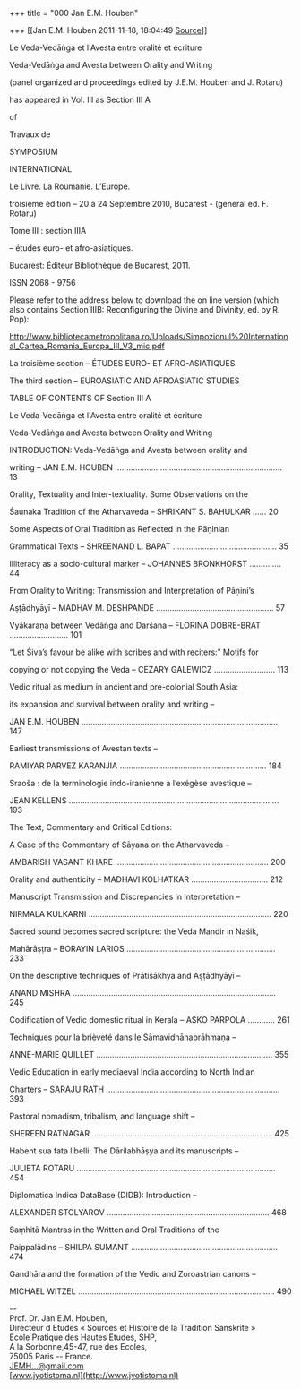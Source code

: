 +++
title = "000 Jan E.M. Houben"

+++
[[Jan E.M. Houben	2011-11-18, 18:04:49 [Source](https://groups.google.com/g/bvparishat/c/Z2BesRyqjg0)]]



Le Veda-Vedāṅga et l'Avesta entre oralité et écriture

Veda-Vedāṅga and Avesta between Orality and Writing

  

(panel organized and proceedings edited by J.E.M. Houben and J. Rotaru)

  

has appeared in Vol. III as Section III A

of

  

Travaux de

SYMPOSIUM

INTERNATIONAL 

Le Livre. La Roumanie. L’Europe.

troisième édition – 20 à 24 Septembre 2010, Bucarest - (general ed. F. Rotaru)

Tome III : section IIIA

– études euro- et afro-asiatiques.

Bucarest: Éditeur Bibliothèque de Bucarest, 2011.

ISSN 2068 - 9756

  

Please refer to the address below to download the on line version (which also contains Section IIIB: Reconfiguring the Divine and Divinity, ed. by R. Pop):



<http://www.bibliotecametropolitana.ro/Uploads/Simpozionul%20International_Cartea_Romania_Europa_III_V3_mic.pdf>

  

  

  

La troisième section – ÉTUDES EURO- ET AFRO-ASIATIQUES

The third section – EUROASIATIC AND AFROASIATIC STUDIES

  

TABLE OF CONTENTS OF Section III A

Le Veda-Vedāṅga et l'Avesta entre oralité et écriture

Veda-Vedāṅga and Avesta between Orality and Writing

  

INTRODUCTION: Veda-Vedāṅga and Avesta between orality and

writing – JAN E.M. HOUBEN .......................................................................... 13

  

Orality, Textuality and Inter-textuality. Some Observations on the

Śaunaka Tradition of the Atharvaveda – SHRIKANT S. BAHULKAR ...... 20

Some Aspects of Oral Tradition as Reflected in the Pāṇinian

Grammatical Texts – SHREENAND L. BAPAT .............................................. 35

Illiteracy as a socio-cultural marker – JOHANNES BRONKHORST .............. 44

From Orality to Writing: Transmission and Interpretation of Pāṇini’s

Aṣṭādhyāyī – MADHAV M. DESHPANDE .................................................... 57

Vyākaraṇa between Vedāṅga and Darśana – FLORINA DOBRE-BRAT .......................... 101

“Let Śiva’s favour be alike with scribes and with reciters:” Motifs for

copying or not copying the Veda – CEZARY GALEWICZ ........................... 113

Vedic ritual as medium in ancient and pre-colonial South Asia:

its expansion and survival between orality and writing –

JAN E.M. HOUBEN ....................................................................................... 147

Earliest transmissions of Avestan texts –

RAMIYAR PARVEZ KARANJIA ................................................................. 184

Sraoša : de la terminologie indo-iranienne à l’exégèse avestique –

JEAN KELLENS ............................................................................................. 193

The Text, Commentary and Critical Editions:

A Case of the Commentary of Sāyaṇa on the Atharvaveda –

AMBARISH VASANT KHARE .................................................................... 200

Orality and authenticity – MADHAVI KOLHATKAR .................................. 212

Manuscript Transmission and Discrepancies in Interpretation –

NIRMALA KULKARNI ................................................................................. 220

Sacred sound becomes sacred scripture: the Veda Mandir in Naśik,

Mahārāṣṭra – BORAYIN LARIOS .................................................................. 233

On the descriptive techniques of Prātiśākhya and Aṣṭādhyāyī –

ANAND MISHRA .......................................................................................... 245

Codification of Vedic domestic ritual in Kerala – ASKO PARPOLA ............ 261

Techniques pour la brièveté dans le Sāmavidhānabrāhmaṇa –

ANNE-MARIE QUILLET .............................................................................. 355

Vedic Education in early mediaeval India according to North Indian

Charters – SARAJU RATH ............................................................................. 393

Pastoral nomadism, tribalism, and language shift –

SHEREEN RATNAGAR ................................................................................ 425

Habent sua fata libelli: The Dārilabhāṣya and its manuscripts –

JULIETA ROTARU ........................................................................................ 454

Diplomatica Indica DataBase (DIDB): Introduction –

ALEXANDER STOLYAROV ........................................................................ 468

Saṃhitā Mantras in the Written and Oral Traditions of the

Paippalādins – SHILPA SUMANT ................................................................. 474

Gandhāra and the formation of the Vedic and Zoroastrian canons –

MICHAEL WITZEL ....................................................................................... 490

  

  

  

--  
Prof. Dr. Jan E.M. Houben,  
Directeur d Etudes « Sources et Histoire de la Tradition Sanskrite »  
Ecole Pratique des Hautes Etudes, SHP,  
A la Sorbonne,45-47, rue des Ecoles,  
75005 Paris -- France.  
[JEMH...@gmail.com]()  
[www.jyotistoma.nl](http://www.jyotistoma.nl)  
  

